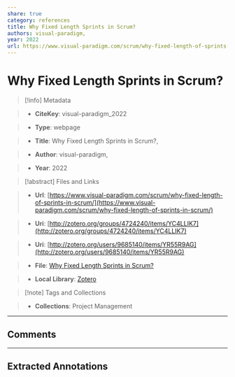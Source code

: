 ```yaml
---  
share: true  
category: references  
title: Why Fixed Length Sprints in Scrum?  
authors: visual-paradigm,  
year: 2022  
url: https://www.visual-paradigm.com/scrum/why-fixed-length-of-sprints-in-scrum/  
---  
```

  
# Why Fixed Length Sprints in Scrum?  
  
> [!info] Metadata  
> - **CiteKey**: visual-paradigm_2022  
> - **Type**: webpage  
> - **Title**: Why Fixed Length Sprints in Scrum?,   
> - **Author**: visual-paradigm,  
> - **Year**: 2022   
  
> [!abstract] Files and Links  
> - **Url**: [https://www.visual-paradigm.com/scrum/why-fixed-length-of-sprints-in-scrum/](https://www.visual-paradigm.com/scrum/why-fixed-length-of-sprints-in-scrum/)  
> - **Uri**: [http://zotero.org/groups/4724240/items/YC4LLIK7](http://zotero.org/groups/4724240/items/YC4LLIK7)  
> - **Uri**: [http://zotero.org/users/9685140/items/YR55R9AG](http://zotero.org/users/9685140/items/YR55R9AG)  
> - **File**: [Why Fixed Length Sprints in Scrum?](file:///Users/jan/Zotero/storage/MKDQWMK2/why-fixed-length-of-sprints-in-scrum.html)  
> - **Local Library**: [Zotero]((zotero://select/library/items/YR55R9AG))  
  
> [!note] Tags and Collections  
> - **Collections**: Project Management  
  
----  
  
## Comments  
  
  
  
----  
  
## Extracted Annotations  
  
